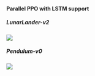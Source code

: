 #### Parallel PPO with LSTM support
##### LunarLander-v2

![](https://github.com/jet-black/ppo-lstm-parallel/blob/master/processed_images/lunar-lander.gif?raw=true)

##### Pendulum-v0

![](https://github.com/jet-black/ppo-lstm-parallel/blob/master/processed_images/pendulum.gif?raw=true)
